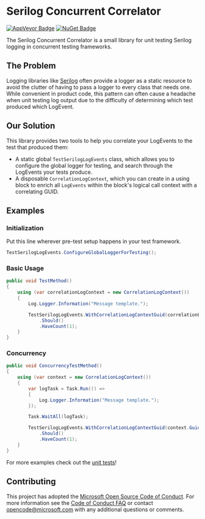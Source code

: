 # Serilog Concurrent Correlator

[![AppVeyor Badge](https://ci.appveyor.com/api/projects/status/wf2emjam7xsviebw/branch/master?svg=true)](https://ci.appveyor.com/project/SerilogUtilitiesConcurrentCorrelatorSA/serilog-utilities-concurrent-correlator/branch/master)
[![NuGet Badge](https://buildstats.info/nuget/Serilog.Utilities.ConcurrentCorrelator)](https://www.nuget.org/packages/Serilog.Utilities.ConcurrentCorrelator/)

The Serilog Concurrent Correlator is a small library for unit testing Serilog logging in concurrent testing frameworks.

## The Problem

Logging libraries like [Serilog](https://github.com/serilog/serilog) often provide a logger as a static resource to avoid the clutter of having to pass a logger to every class that needs one. While convenient in product code, this pattern can often cause a headache when unit testing log output due to the difficulty of determining which test produced which LogEvent.

## Our Solution

This library provides two tools to help you correlate your LogEvents to the test that produced them:
* A static global ```TestSerilogLogEvents``` class, which allows you to configure the global logger for testing, and search through the LogEvents your tests produce.
* A disposable ```CorrelationLogContext```, which you can create in a using block to enrich all ```LogEvents``` within the block's logical call context with a correlating GUID.

## Examples

### Initialization
Put this line wherever pre-test setup happens in your test framework.

```csharp
TestSerilogLogEvents.ConfigureGlobalLoggerForTesting();
```

### Basic Usage

```csharp
public void TestMethod()
{
    using (var correlationLogContext = new CorrelationLogContext())
    {
        Log.Logger.Information("Message template.");

        TestSerilogLogEvents.WithCorrelationLogContextGuid(correlationLogContext.Guid)
            .Should()
            .HaveCount(1);
    }
}
```

### Concurrency

```csharp
public void ConcurrencyTestMethod()
{
    using (var context = new CorrelationLogContext())
    {
        var logTask = Task.Run(() =>
        {
            Log.Logger.Information("Message template.");
        });

        Task.WaitAll(logTask);

        TestSerilogLogEvents.WithCorrelationLogContextGuid(context.Guid)
            .Should()
            .HaveCount(1);
    }
}
```
For more examples check out the [unit tests](https://github.com/Microsoft/serilog-utilities-concurrent-correlator/tree/master/serilog-utilities-concurrent-correlator-tests)!

## Contributing

This project has adopted the [Microsoft Open Source Code of Conduct](https://opensource.microsoft.com/codeofconduct/). For more information see the [Code of Conduct FAQ](https://opensource.microsoft.com/codeofconduct/faq/) or contact [opencode@microsoft.com](mailto:opencode@microsoft.com) with any additional questions or comments.
